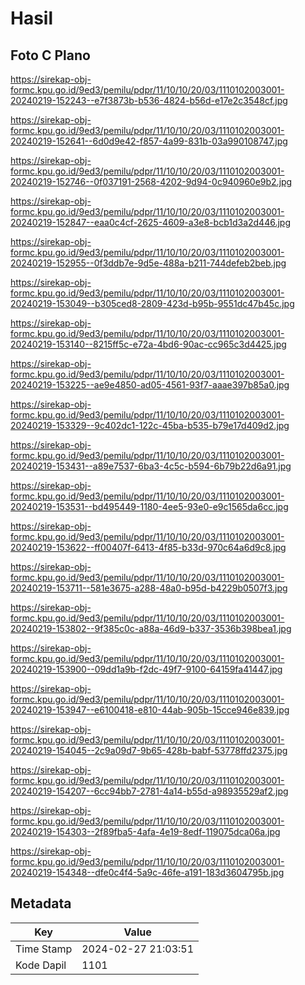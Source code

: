 # Hasil

## Foto C Plano

https://sirekap-obj-formc.kpu.go.id/9ed3/pemilu/pdpr/11/10/10/20/03/1110102003001-20240219-152243--e7f3873b-b536-4824-b56d-e17e2c3548cf.jpg

https://sirekap-obj-formc.kpu.go.id/9ed3/pemilu/pdpr/11/10/10/20/03/1110102003001-20240219-152641--6d0d9e42-f857-4a99-831b-03a990108747.jpg

https://sirekap-obj-formc.kpu.go.id/9ed3/pemilu/pdpr/11/10/10/20/03/1110102003001-20240219-152746--0f037191-2568-4202-9d94-0c940960e9b2.jpg

https://sirekap-obj-formc.kpu.go.id/9ed3/pemilu/pdpr/11/10/10/20/03/1110102003001-20240219-152847--eaa0c4cf-2625-4609-a3e8-bcb1d3a2d446.jpg

https://sirekap-obj-formc.kpu.go.id/9ed3/pemilu/pdpr/11/10/10/20/03/1110102003001-20240219-152955--0f3ddb7e-9d5e-488a-b211-744defeb2beb.jpg

https://sirekap-obj-formc.kpu.go.id/9ed3/pemilu/pdpr/11/10/10/20/03/1110102003001-20240219-153049--b305ced8-2809-423d-b95b-9551dc47b45c.jpg

https://sirekap-obj-formc.kpu.go.id/9ed3/pemilu/pdpr/11/10/10/20/03/1110102003001-20240219-153140--8215ff5c-e72a-4bd6-90ac-cc965c3d4425.jpg

https://sirekap-obj-formc.kpu.go.id/9ed3/pemilu/pdpr/11/10/10/20/03/1110102003001-20240219-153225--ae9e4850-ad05-4561-93f7-aaae397b85a0.jpg

https://sirekap-obj-formc.kpu.go.id/9ed3/pemilu/pdpr/11/10/10/20/03/1110102003001-20240219-153329--9c402dc1-122c-45ba-b535-b79e17d409d2.jpg

https://sirekap-obj-formc.kpu.go.id/9ed3/pemilu/pdpr/11/10/10/20/03/1110102003001-20240219-153431--a89e7537-6ba3-4c5c-b594-6b79b22d6a91.jpg

https://sirekap-obj-formc.kpu.go.id/9ed3/pemilu/pdpr/11/10/10/20/03/1110102003001-20240219-153531--bd495449-1180-4ee5-93e0-e9c1565da6cc.jpg

https://sirekap-obj-formc.kpu.go.id/9ed3/pemilu/pdpr/11/10/10/20/03/1110102003001-20240219-153622--ff00407f-6413-4f85-b33d-970c64a6d9c8.jpg

https://sirekap-obj-formc.kpu.go.id/9ed3/pemilu/pdpr/11/10/10/20/03/1110102003001-20240219-153711--581e3675-a288-48a0-b95d-b4229b0507f3.jpg

https://sirekap-obj-formc.kpu.go.id/9ed3/pemilu/pdpr/11/10/10/20/03/1110102003001-20240219-153802--9f385c0c-a88a-46d9-b337-3536b398bea1.jpg

https://sirekap-obj-formc.kpu.go.id/9ed3/pemilu/pdpr/11/10/10/20/03/1110102003001-20240219-153900--09dd1a9b-f2dc-49f7-9100-64159fa41447.jpg

https://sirekap-obj-formc.kpu.go.id/9ed3/pemilu/pdpr/11/10/10/20/03/1110102003001-20240219-153947--e6100418-e810-44ab-905b-15cce946e839.jpg

https://sirekap-obj-formc.kpu.go.id/9ed3/pemilu/pdpr/11/10/10/20/03/1110102003001-20240219-154045--2c9a09d7-9b65-428b-babf-53778ffd2375.jpg

https://sirekap-obj-formc.kpu.go.id/9ed3/pemilu/pdpr/11/10/10/20/03/1110102003001-20240219-154207--6cc94bb7-2781-4a14-b55d-a98935529af2.jpg

https://sirekap-obj-formc.kpu.go.id/9ed3/pemilu/pdpr/11/10/10/20/03/1110102003001-20240219-154303--2f89fba5-4afa-4e19-8edf-119075dca06a.jpg

https://sirekap-obj-formc.kpu.go.id/9ed3/pemilu/pdpr/11/10/10/20/03/1110102003001-20240219-154348--dfe0c4f4-5a9c-46fe-a191-183d3604795b.jpg


## Metadata

| Key        | Value               |
| ---------- | ------------------- |
| Time Stamp | 2024-02-27 21:03:51 |
| Kode Dapil | 1101                |



